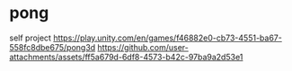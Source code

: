 # pong
 self project
https://play.unity.com/en/games/f46882e0-cb73-4551-ba67-558fc8dbe675/pong3d
https://github.com/user-attachments/assets/ff5a679d-6df8-4573-b42c-97ba9a2d53e1
